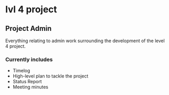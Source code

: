 # lvl 4 project

## Project Admin

Everything relating to admin work surrounding the development of the level 4 project.

### Currently includes

- Timelog
- High-level plan to tackle the project
- Status Report
- Meeting minutes
